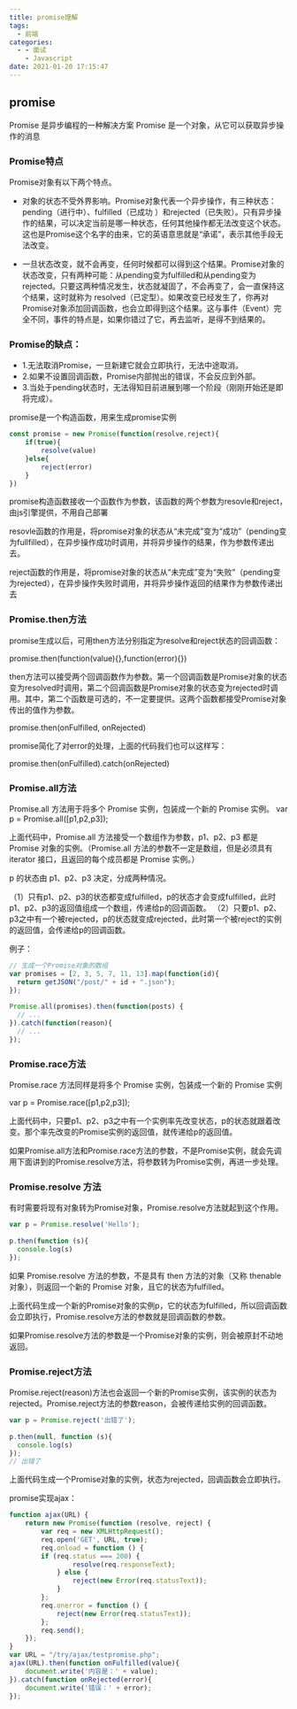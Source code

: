 ```yaml
---
title: promise理解
tags:
  - 前端
categories:
  - - 面试
    - Javascript
date: 2021-01-20 17:15:47
---
```


## promise

Promise 是异步编程的一种解决方案
Promise 是一个对象，从它可以获取异步操作的消息

### Promise特点

Promise对象有以下两个特点。

+ 对象的状态不受外界影响。Promise对象代表一个异步操作，有三种状态：pending（进行中）、fulfilled（已成功
）和rejected（已失败）。只有异步操作的结果，可以决定当前是哪一种状态，任何其他操作都无法改变这个状态。这也是Promise这个名字的由来，它的英语意思就是“承诺”，表示其他手段无法改变。

+ 一旦状态改变，就不会再变，任何时候都可以得到这个结果。Promise对象的状态改变，只有两种可能：从pending变为fulfilled和从pending变为rejected。只要这两种情况发生，状态就凝固了，不会再变了，会一直保持这个结果，这时就称为 resolved（已定型）。如果改变已经发生了，你再对Promise对象添加回调函数，也会立即得到这个结果。这与事件（Event）完全不同，事件的特点是，如果你错过了它，再去监听，是得不到结果的。

### Promise的缺点：

+ 1.无法取消Promise，一旦新建它就会立即执行，无法中途取消。
+ 2.如果不设置回调函数，Promise内部抛出的错误，不会反应到外部。
+ 3.当处于pending状态时，无法得知目前进展到哪一个阶段（刚刚开始还是即将完成）。

promise是一个构造函数，用来生成promise实例

```javascript
const promise = new Promise(function(resolve,reject){
    if(true){
        resolve(value)
    }else{
        reject(error)
    }
})
```

promise构造函数接收一个函数作为参数，该函数的两个参数为resovle和reject，由js引擎提供，不用自己部署

resovle函数的作用是，将promise对象的状态从“未完成”变为“成功”（pending变为fullfilled），在异步操作成功时调用，并将异步操作的结果，作为参数传递出去。

reject函数的作用是，将promise对象的状态从“未完成”变为“失败”（pending变为rejected），在异步操作失败时调用，并将异步操作返回的结果作为参数传递出去

### Promise.then方法

promise生成以后，可用then方法分别指定为resolve和reject状态的回调函数：

promise.then(function(value){},function(error){})

then方法可以接受两个回调函数作为参数。第一个回调函数是Promise对象的状态变为resolved时调用，第二个回调函数是Promise对象的状态变为rejected时调用。其中，第二个函数是可选的，不一定要提供。这两个函数都接受Promise对象传出的值作为参数。

promise.then(onFulfilled, onRejected)

promise简化了对error的处理，上面的代码我们也可以这样写：

promise.then(onFulfilled).catch(onRejected)

### Promise.all方法

Promise.all 方法用于将多个 Promise 实例，包装成一个新的 Promise 实例。
var p = Promise.all([p1,p2,p3]);

上面代码中，Promise.all 方法接受一个数组作为参数，p1、p2、p3 都是 Promise 对象的实例。（Promise.all 方法的参数不一定是数组，但是必须具有 iterator 接口，且返回的每个成员都是 Promise 实例。）

p 的状态由 p1、p2、p3 决定，分成两种情况。

（1）只有p1、p2、p3的状态都变成fulfilled，p的状态才会变成fulfilled，此时p1、p2、p3的返回值组成一个数组，传递给p的回调函数。
（2）只要p1、p2、p3之中有一个被rejected，p的状态就变成rejected，此时第一个被reject的实例的返回值，会传递给p的回调函数。

例子：

```js
// 生成一个Promise对象的数组
var promises = [2, 3, 5, 7, 11, 13].map(function(id){
  return getJSON("/post/" + id + ".json");
});
 
Promise.all(promises).then(function(posts) {
  // ...  
}).catch(function(reason){
  // ...
});
```

### Promise.race方法

Promise.race 方法同样是将多个 Promise 实例，包装成一个新的 Promise 实例

var p = Promise.race([p1,p2,p3]);

上面代码中，只要p1、p2、p3之中有一个实例率先改变状态，p的状态就跟着改变。那个率先改变的Promise实例的返回值，就传递给p的返回值。

如果Promise.all方法和Promise.race方法的参数，不是Promise实例，就会先调用下面讲到的Promise.resolve方法，将参数转为Promise实例，再进一步处理。


### Promise.resolve 方法

有时需要将现有对象转为Promise对象，Promise.resolve方法就起到这个作用。

```js
var p = Promise.resolve('Hello');
 
p.then(function (s){
  console.log(s)
});
```

如果 Promise.resolve 方法的参数，不是具有 then 方法的对象（又称 thenable 对象），则返回一个新的 Promise 对象，且它的状态为fulfilled。

上面代码生成一个新的Promise对象的实例p，它的状态为fulfilled，所以回调函数会立即执行，Promise.resolve方法的参数就是回调函数的参数。

如果Promise.resolve方法的参数是一个Promise对象的实例，则会被原封不动地返回。

### Promise.reject方法

Promise.reject(reason)方法也会返回一个新的Promise实例，该实例的状态为rejected。Promise.reject方法的参数reason，会被传递给实例的回调函数。

```js
var p = Promise.reject('出错了');
 
p.then(null, function (s){
  console.log(s)
});
// 出错了
```

上面代码生成一个Promise对象的实例，状态为rejected，回调函数会立即执行。

promise实现ajax：

```js
function ajax(URL) {
    return new Promise(function (resolve, reject) {
        var req = new XMLHttpRequest(); 
        req.open('GET', URL, true);
        req.onload = function () {
        if (req.status === 200) { 
                resolve(req.responseText);
            } else {
                reject(new Error(req.statusText));
            } 
        };
        req.onerror = function () {
            reject(new Error(req.statusText));
        };
        req.send(); 
    });
}
var URL = "/try/ajax/testpromise.php"; 
ajax(URL).then(function onFulfilled(value){
    document.write('内容是：' + value); 
}).catch(function onRejected(error){
    document.write('错误：' + error); 
});
```